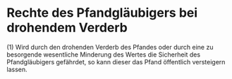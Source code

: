 # Rechte des Pfandgläubigers bei drohendem Verderb

(1) Wird durch den drohenden Verderb des Pfandes oder durch eine zu besorgende wesentliche Minderung des Wertes die Sicherheit des Pfandgläubigers gefährdet, so kann dieser das Pfand öffentlich versteigern lassen.